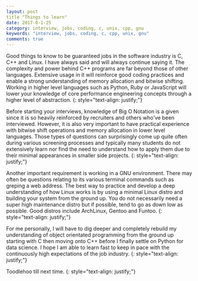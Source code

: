 ```yaml
---
layout: post
title "Things to learn"
date: 2017-0-1-25
category: interview, jobs, coding, c, unix, cpp, gnu
keywords: "interview, jobs, coding, c, cpp, unix, gnu"
comments: true
---
```


Good things to know to be guaranteed jobs in the software industry is C, C++ and Linux. I have always said and will always continue saying it. The complexity and power behind C++ programs are far beyond those of other languages. Extensive usage in it will reinforce good coding practices and enable a strong understanding of memory allocation and bitwise shifting. Working in higher level languages such as Python, Ruby or JavaScript will lower your knowledge of core performance engineering concepts through a higher level of abstraction.
{: style="text-align: justify;"}
<br>

Before starting your interviews, knowledge of Big O Notation is a given since it is so heavily reinforced by recruiters and others who've been interviewed. However, it is also very important to have practical experience with bitwise shift operations and memory allocation in lower level languages. Those types of questions can surprisingly come up quite often during various screening processes and typically many students do not extensively learn nor find the need to understand how to apply them due to their minimal appearances in smaller side projects. 
{: style="text-align: justify;"}
<br>

Another important requirement is working in a GNU environment. There may often be questions relating to its various terminal commands such as greping a web address. The best way to practice and develop a deep understanding of how Linux works is by using a minimal Linux distro and building your system from the ground up. You do not necessarily need a super high maintenance distro but if possible, tend to go as down low as possible. Good distros include ArchLinux, Gentoo and Funtoo. 
{: style="text-align: justify;"}
<br>

For me personally, I will have to dig deeper and completely rebuild my understanding of object orientated programming from the ground up starting with C then moving onto C++ before I finally settle on Python for data science. I hope I am able to learn fast to keep in pace with the continuously high expectations of the job industry.
{: style="text-align: justify;"}
<br>

Toodlehoo till next time.
{: style="text-align: justify;"}
<br>
